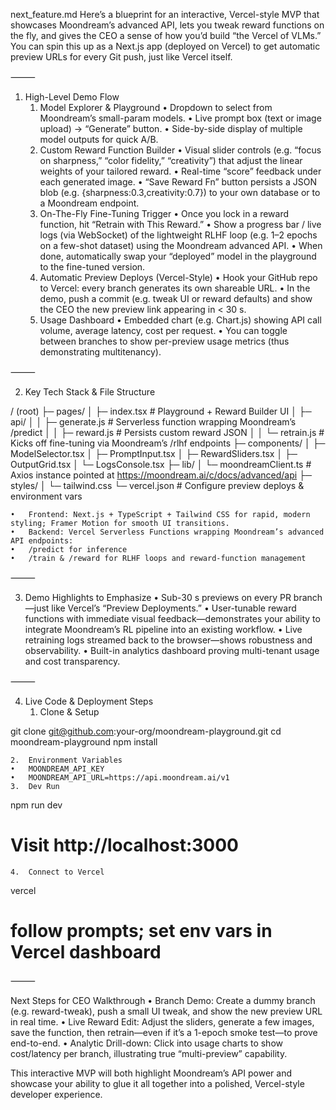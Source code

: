 next_feature.md
Here’s a blueprint for an interactive, Vercel-style MVP that showcases Moondream’s advanced API, lets you tweak reward functions on the fly, and gives the CEO a sense of how you’d build “the Vercel of VLMs.” You can spin this up as a Next.js app (deployed on Vercel) to get automatic preview URLs for every Git push, just like Vercel itself.

⸻

1. High-Level Demo Flow
	1.	Model Explorer & Playground
	•	Dropdown to select from Moondream’s small-param models.
	•	Live prompt box (text or image upload) → “Generate” button.
	•	Side-by-side display of multiple model outputs for quick A/B.
	2.	Custom Reward Function Builder
	•	Visual slider controls (e.g. “focus on sharpness,” “color fidelity,” “creativity”) that adjust the linear weights of your tailored reward.
	•	Real-time “score” feedback under each generated image.
	•	“Save Reward Fn” button persists a JSON blob (e.g. {sharpness:0.3,creativity:0.7}) to your own database or to a Moondream endpoint.
	3.	On-The-Fly Fine-Tuning Trigger
	•	Once you lock in a reward function, hit “Retrain with This Reward.”
	•	Show a progress bar / live logs (via WebSocket) of the lightweight RLHF loop (e.g. 1–2 epochs on a few-shot dataset) using the Moondream advanced API.
	•	When done, automatically swap your “deployed” model in the playground to the fine-tuned version.
	4.	Automatic Preview Deploys (Vercel-Style)
	•	Hook your GitHub repo to Vercel: every branch generates its own shareable URL.
	•	In the demo, push a commit (e.g. tweak UI or reward defaults) and show the CEO the new preview link appearing in < 30 s.
	5.	Usage Dashboard
	•	Embedded chart (e.g. Chart.js) showing API call volume, average latency, cost per request.
	•	You can toggle between branches to show per-preview usage metrics (thus demonstrating multitenancy).

⸻

2. Key Tech Stack & File Structure

/ (root)
├─ pages/
│   ├─ index.tsx          # Playground + Reward Builder UI
│   ├─ api/
│   │   ├─ generate.js    # Serverless function wrapping Moondream’s /predict
│   │   ├─ reward.js      # Persists custom reward JSON
│   │   └─ retrain.js     # Kicks off fine-tuning via Moondream’s /rlhf endpoints
├─ components/
│   ├─ ModelSelector.tsx
│   ├─ PromptInput.tsx
│   ├─ RewardSliders.tsx
│   ├─ OutputGrid.tsx
│   └─ LogsConsole.tsx
├─ lib/
│   └─ moondreamClient.ts # Axios instance pointed at https://moondream.ai/c/docs/advanced/api
├─ styles/
│   └─ tailwind.css
└─ vercel.json            # Configure preview deploys & environment vars

	•	Frontend: Next.js + TypeScript + Tailwind CSS for rapid, modern styling; Framer Motion for smooth UI transitions.
	•	Backend: Vercel Serverless Functions wrapping Moondream’s advanced API endpoints:
	•	/predict for inference
	•	/train & /reward for RLHF loops and reward-function management

⸻

3. Demo Highlights to Emphasize
	•	Sub-30 s previews on every PR branch—just like Vercel’s “Preview Deployments.”
	•	User-tunable reward functions with immediate visual feedback—demonstrates your ability to integrate Moondream’s RL pipeline into an existing workflow.
	•	Live retraining logs streamed back to the browser—shows robustness and observability.
	•	Built-in analytics dashboard proving multi-tenant usage and cost transparency.

⸻

4. Live Code & Deployment Steps
	1.	Clone & Setup

git clone git@github.com:your-org/moondream-playground.git
cd moondream-playground
npm install


	2.	Environment Variables
	•	MOONDREAM_API_KEY
	•	MOONDREAM_API_URL=https://api.moondream.ai/v1
	3.	Dev Run

npm run dev
# Visit http://localhost:3000


	4.	Connect to Vercel

vercel
# follow prompts; set env vars in Vercel dashboard



⸻

Next Steps for CEO Walkthrough
	•	Branch Demo: Create a dummy branch (e.g. reward-tweak), push a small UI tweak, and show the new preview URL in real time.
	•	Live Reward Edit: Adjust the sliders, generate a few images, save the function, then retrain—even if it’s a 1-epoch smoke test—to prove end-to-end.
	•	Analytic Drill-down: Click into usage charts to show cost/latency per branch, illustrating true “multi-preview” capability.

This interactive MVP will both highlight Moondream’s API power and showcase your ability to glue it all together into a polished, Vercel-style developer experience.